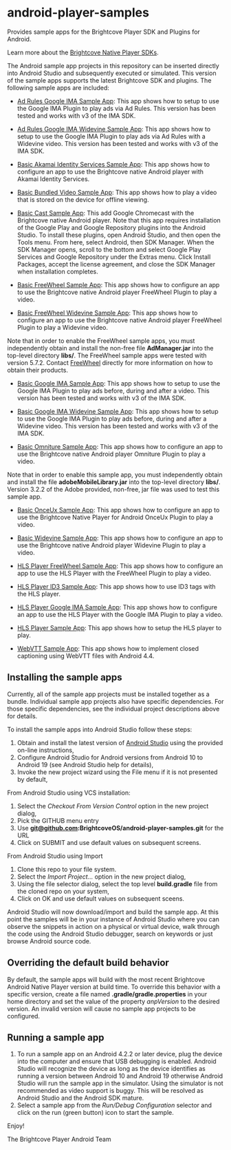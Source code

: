 android-player-samples
======================

Provides sample apps for the Brightcove Player SDK and Plugins for Android.

Learn more about the [Brightcove Native Player SDKs](http://docs.brightcove.com/en/video-cloud/mobile-sdks/index.html).

The Android sample app projects in this repository can be inserted directly into Android Studio and subsequently executed or simulated.
This version of the sample apps supports the latest Brightcove SDK and plugins.  The following sample apps are included:

* [Ad Rules Google IMA Sample App](http://docs.brightcove.com/en/video-cloud/brightcove-player-sdk-for-android/index.html "AdRulesIMASampleApp"): This app shows how to setup to use the Google IMA Plugin to play ads via Ad Rules. This version has been tested and works with v3 of the IMA SDK.

* [Ad Rules Google IMA Widevine Sample App](http://docs.brightcove.com/en/video-cloud/brightcove-player-sdk-for-android/index.html "AdRulesIMAWidevineSampleApp"): This app shows how to setup to use the Google IMA Plugin to play ads via Ad Rules with a Widevine video. This version has been tested and works with v3 of the IMA SDK.

* [Basic Akamai Identity Services Sample App](http://docs.brightcove.com/en/video-cloud/brightcove-player-sdk-for-android/index.html "BasicAISWebViewSampleApp"): This app shows how to configure an app to use the Brightcove native Android player with Akamai Identity Services.

* [Basic Bundled Video Sample App](http://docs.brightcove.com/en/video-cloud/brightcove-player-sdk-for-android/index.html "BasicWidevineSampleApp"): This app shows how to play a video that is stored on the device for offline viewing.

* [Basic Cast Sample App](http://docs.brightcove.com/en/video-cloud/brightcove-player-sdk-for-android/index.html "BasicCastSampleApp"): This add Google Chromecast with the Brightcove native Android player. Note that this app requires installation of the Google Play and Google Repository plugins into the Android Studio. To install these plugins, open Android Studio, and then open the Tools menu. From here, select Android, then SDK Manager. When the SDK Manager opens, scroll to the bottom and select Google Play Services and Google Repository under the Extras menu. Click Install Packages, accept the license agreement, and close the SDK Manager when installation completes.

* [Basic FreeWheel Sample App](http://docs.brightcove.com/en/video-cloud/brightcove-player-sdk-for-android/index.html "BasicFreeWheelSampleApp"): This app shows how to configure an app to use the Brightcove native Android player FreeWheel Plugin to play a video.

* [Basic FreeWheel Widevine Sample App](http://docs.brightcove.com/en/video-cloud/brightcove-player-sdk-for-android/index.html "BasicFreeWheelWidevineSampleApp"): This app shows how to configure an app to use the Brightcove native Android player FreeWheel Plugin to play a Widevine video.

Note that in order to enable the FreeWheel sample apps, you must independently obtain and install the non-free file **AdManager.jar** into the top-level directory **libs/**.  The FreeWheel sample apps were tested with version 5.7.2.  Contact [FreeWheel](http://www.freewheel.tv/about/contact "FreeWheel") directly for more information on how to obtain their products.

* [Basic Google IMA Sample App](http://docs.brightcove.com/en/video-cloud/brightcove-player-sdk-for-android/index.html "BasicIMASampleApp"): This app shows how to setup to use the Google IMA Plugin to play ads before, during and after a video. This version has been tested and works with v3 of the IMA SDK.

* [Basic Google IMA Widevine Sample App](http://docs.brightcove.com/en/video-cloud/brightcove-player-sdk-for-android/index.html "BasicIMAWidevineSampleApp"): This app shows how to setup to use the Google IMA Plugin to play ads before, during and after a Widevine video. This version has been tested and works with v3 of the IMA SDK.

* [Basic Omniture Sample App](http://docs.brightcove.com/en/video-cloud/brightcove-player-sdk-for-android/index.html "BasicOmnitureSampleApp"): This app shows how to configure an app to use the Brightcove native Android player Omniture Plugin to play a video.

Note that in order to enable this sample app, you must independently obtain and install the file **adobeMobileLibrary.jar** into the top-level directory **libs/**.  Version 3.2.2 of the Adobe provided, non-free, jar file was used to test this sample app.

* [Basic OnceUx Sample App](http://docs.brightcove.com/en/video-cloud/brightcove-player-sdk-for-android/index.html "BasicOnceUxSampleApp"): This app shows how to configure an app to use the Brightcove Native Player for Android OnceUx Plugin to play a video.

* [Basic Widevine Sample App](http://docs.brightcove.com/en/video-cloud/brightcove-player-sdk-for-android/index.html "BasicWidevineSampleApp"): This app shows how to configure an app to use the Brightcove native Android player Widevine Plugin to play a video.

* [HLS Player FreeWheel Sample App](http://docs.brightcove.com/en/video-cloud/brightcove-player-sdk-for-android/index.html "HLSPlayerFreeWheelSampleApp"): This app shows how to configure an app to use the HLS Player with the FreeWheel Plugin to play a video.

* [HLS Player ID3 Sample App](http://docs.brightcove.com/en/video-cloud/brightcove-player-sdk-for-android/index.html "HLSPlayerID3SampleApp"): This app shows how to use ID3 tags with the HLS player.

* [HLS Player Google IMA Sample App](http://docs.brightcove.com/en/video-cloud/brightcove-player-sdk-for-android/index.html "HLSPlayerIMASampleApp"): This app shows how to configure an app to use the HLS Player with the Google IMA Plugin to play a video.

* [HLS Player Sample App](http://docs.brightcove.com/en/video-cloud/brightcove-player-sdk-for-android/index.html "HLSPlayerSampleApp"): This app shows how to setup the HLS player to play.

* [WebVTT Sample App](http://docs.brightcove.com/en/video-cloud/brightcove-player-sdk-for-android/index.html "WebVTTSampleApp"): This app shows how to implement closed captioning using WebVTT files with Android 4.4.

## Installing the sample apps
Currently, all of the sample app projects must be installed together as a bundle. Individual sample app projects also have specific dependencies. For those specific dependencies, see the individual project descriptions above for details.

To install the sample apps into Android Studio follow these steps:

1. Obtain and install the latest version of [Android Studio](http://developer.android.com/sdk/installing/studio.html) using the provided on-line instructions,
1. Configure Android Studio for Android versions from Android 10 to Android 19 (see Android Studio help for details),
1. Invoke the new project wizard using the File menu if it is not presented by default,

From Android Studio using VCS installation:

1. Select the *Checkout From Version Control* option in the new project dialog,
1. Pick the GITHUB menu entry
1. Use **git@github.com:BrightcoveOS/android-player-samples.git** for the URL
1. Click on SUBMIT and use default values on subsequent screens.

From Android Studio using Import

1. Clone this repo to your file system.
1. Select the *Import Project...* option in the new project dialog,
1. Using the file selector dialog, select the top level **build.gradle** file from the cloned repo on your system,
1. Click on OK and use default values on subsequent sceens.

Android Studio will now download/import and build the sample app.  At this point the samples will be in your instance of Android Studio where you can observe the snippets in action on a physical or virtual device, walk through the code using the Android Studio debugger, search on keywords or just browse Android source code.

## Overriding the default build behavior
By default, the sample apps will build with the most recent Brightcove Android Native Player version at build time. To override this behavior with a specific version, create a file named **.gradle/gradle.properties** in your home directory and set the value of the property *anpVersion* to the desired version.  An invalid version will cause no sample app projects to be configured.

## Running a sample app
1. To run a sample app on an Android 4.2.2 or later device, plug the device into the computer and ensure that USB debugging is enabled.  Android Studio will recognize the device as long as the device identifies as running a version between Android 10 and Android 19 otherwise Android Studio will run the sample app in the simulator.  Using the simulator is not recommended as video support is buggy.  This will be resolved as Android Studio and the Android SDK mature.
1. Select a sample app from the *Run/Debug Configuration* selector and click on the run (green button) icon to start the sample.

Enjoy!

The Brightcove Player Android Team

